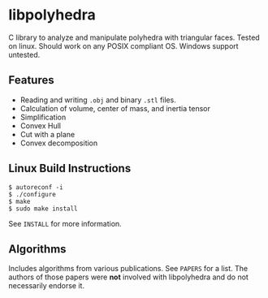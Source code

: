 # libpolyhedra
C library to analyze and manipulate polyhedra with triangular faces.  Tested on linux.  Should work on any POSIX compliant OS.  Windows support untested.

## Features
* Reading and writing `.obj` and binary `.stl` files.
* Calculation of volume, center of mass, and inertia tensor
* Simplification
* Convex Hull
* Cut with a plane
* Convex decomposition

## Linux Build Instructions
```
$ autoreconf -i
$ ./configure
$ make
$ sudo make install
```
See `INSTALL` for more information.

## Algorithms
Includes algorithms from various publications.  See `PAPERS` for a list.  The authors of those papers were **not** involved with libpolyhedra and do not necessarily endorse it.
